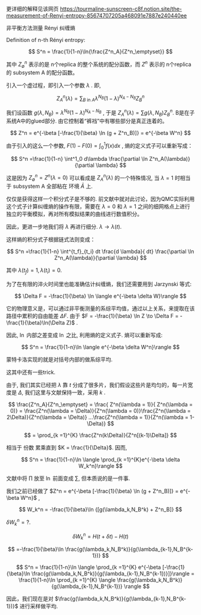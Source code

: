 更详细的解释见该网页 https://tourmaline-sunscreen-c8f.notion.site/the-measurement-of-Renyi-entropy-85674707205a468091e7887e240440ee

非平衡方法测量 Rényi 纠缠熵

Definition of n-th Rényi entropy:


$$
S^n = \frac{1}{1-n}\ln{\frac{Z^n_A}{Z^n_\emptyset}}
$$


其中 $Z^n_{\emptyset}$ 表示的是 n个replica 的整个系统的配分函数，而 $Z^n$ 表示的 n个replica 的 subsystem A 的配分函数。  

引入一个虚过程，即引入一个参数 $\lambda$ . 即,  


$$
Z_A^n(\lambda) = \sum_{B \text{ in }A} \lambda^{N_B} (1-\lambda)^{N_A-N_B} Z_B^n
$$


我们设函数 $g(\lambda,N_B) = \lambda^{N_B} (1-\lambda)^{N_A-N_B}$ , 于是 $Z_A^n(\lambda) = \sum  g(\lambda,N_B) Z_B^n$.   B是在子系统A中的glued部分. 由它控制着“裤裆”中有哪些部分是真正连着的。

$$
Z^n = e^{-\beta [-\frac{1}{\beta} \ln (g  + Z^n_B)]} = e^{-\beta W^n}
$$


  

  

由于引入的这么一个参数, $F(1)-F(0) = \int^1_0 f(x)dx$ , 熵的定义式子可以重新写成：  


$$
S^n =\frac{1}{1-n} \int^1_0 d\lambda \frac{\partial \ln Z^n_A(\lambda)}{\partial \lambda}
$$


这是因为  $Z^n_{\emptyset} = Z^n(\lambda = 0)$ 可以看成是 $Z^n_A(\lambda)$ 的一个特殊情况,  当 $\lambda = 1$ 时相当于 subsystem A 全部粘在 环境 $\bar{A}$ 上.  



仅仅是获得这样一个积分式子是不够的.   前文献中就对此讨论，因为QMC实际利用这个式子计算纠缠熵的操作有限，需要在 $\lambda = 0$ 和 $\lambda = 1$ 之间的细网格点上进行独立的平衡模拟，再对所有模拟结果的曲线进行数值积分。  

因此，更进一步地我们将 $\lambda$ 再进行细分.  $\lambda \to \lambda(t)$.  

  

这样熵的积分式子根据链式法则变成：  


$$
S^n =\frac{1}{1-n} \int^{t_f}_{t_i} dt \frac{d \lambda}{ dt} \frac{\partial \ln Z^n_A(\lambda)}{\partial \lambda}
$$

其中 $\lambda(t_f)=1, \lambda(t_i) = 0$.  

  

为了在有限的淬火时间里也能准确估计纠缠熵，我们还需要用到 Jarzynski 等式:  


$$
\Delta F = -\frac{1}{\beta} \ln \langle e^{-\beta \delta W}\rangle
$$


它的物理意义是，可以通过非平衡测量的系综平均值，通过以上关系，来提取在该路径中累积的自由能差 $\Delta F$.  由于 $F = -\frac{1}{\beta} \ln Z \to \Delta F = -\frac{1}{\beta}\ln(\Delta Z)$ .  

因此, $\ln$ 内部之差变成 $\ln$ 之比, 利用熵的定义式子.  熵可以重新写成:  


$$
S^n = \frac{1}{1-n}\ln \langle e^{-\beta \delta W^n}\rangle
$$


蒙特卡洛实现的就是对括号内部的做系综平均.  

  



这其中还有一些trick.  

由于,  我们其实已经把 $\lambda$ 靠 $t$ 分成了很多片，我们假设这些片是均匀的，每一片宽度是 $\Delta$, 我们这里与文献保持一致，采用 $k$ .


$$
\frac{Z^n_A}{Z^n_\emptyset} = \frac{ Z^n(\lambda = 1)}{ Z^n(\lambda = 0)} = \frac{Z^n(\lambda = \Delta)}{Z^n(\lambda = 0)}\frac{Z^n(\lambda = 2\Delta)}{Z^n(\lambda = \Delta)} ...\frac{Z^n(\lambda = 1)}{Z^n(\lambda = 1-\Delta)}
$$

$$
= \prod_{k =1}^{K} \frac{Z^n(k\Delta)}{Z^n[(k-1)\Delta]}
$$


相当于 份数 累乘直到 $K = \frac{1}{\Delta}$.  因而,  


$$
S^n = \frac{1}{1-n}\ln \langle \prod_{k =1}^{K}e^{-\beta \delta W_k^n}\rangle
$$

文献中将 $\prod$ 放至 $\ln$ 前面变成 $\sum$, 但本质说的是一件事.  

  

我们之前已经做了 $Z^n = e^{-\beta [-\frac{1}{\beta} \ln (g  + Z^n_B)]} = e^{-\beta W^n}$ ,  


$$
W_k^n = -\frac{1}{\beta}\ln {[g(\lambda_k,N_B^k)  + Z^n_B]}
$$  
  
$\delta W_k^n = ?$. 


$$
\delta W_k^n = H(t+\delta t)-H(t) 
$$

$$
=-\frac{1}{\beta}\ln \frac{g(\lambda_k,N_B^k)}{g(\lambda_{k-1},N_B^{k-1})}
$$



 
$$
S^n = \frac{1}{1-n}\ln \langle \prod_{k =1}^{K} e^{-\beta [-\frac{1}{\beta}\ln \frac{g(\lambda_k,N_B^k)}{g(\lambda_{k-1},N_B^{k-1})}]}\rangle =
\frac{1}{1-n}\ln \prod_{k =1}^{K} \langle \frac{g(\lambda_k,N_B^k)}{g(\lambda_{k-1},N_B^{k-1})} \rangle
$$


因此，我们现在是对 $\frac{g(\lambda_k,N_B^k)}{g(\lambda_{k-1},N_B^{k-1})}$ 进行采样做平均.



